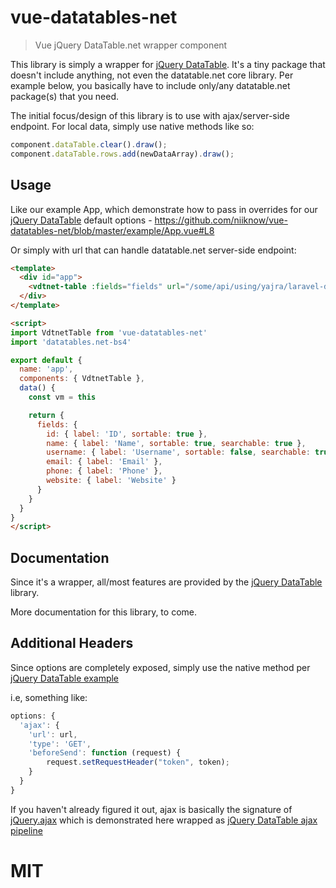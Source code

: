 # vue-datatables-net
> Vue jQuery DataTable.net wrapper component 

This library is simply a wrapper for [jQuery DataTable](https://datatables.net/).  It's a tiny package that doesn't include anything, not even the datatable.net core library.  Per example below, you basically have to include only/any datatable.net package(s) that you need.

The initial focus/design of this library is to use with ajax/server-side endpoint.  For local data, simply use native methods like so:

```javascript
component.dataTable.clear().draw();
component.dataTable.rows.add(newDataArray).draw();
```

## Usage
Like our example App, which demonstrate how to pass in overrides for our [jQuery DataTable](https://datatables.net/manual/options) default options - https://github.com/niiknow/vue-datatables-net/blob/master/example/App.vue#L8

Or simply with url that can handle datatable.net server-side endpoint:
```html
<template>
  <div id="app">
    <vdtnet-table :fields="fields" url="/some/api/using/yajra/laravel-datatables/or/similar" />
  </div>
</template>

<script>
import VdtnetTable from 'vue-datatables-net'
import 'datatables.net-bs4'

export default {
  name: 'app',
  components: { VdtnetTable },
  data() {
    const vm = this

    return {
      fields: {
        id: { label: 'ID', sortable: true },
        name: { label: 'Name', sortable: true, searchable: true },
        username: { label: 'Username', sortable: false, searchable: true  },
        email: { label: 'Email' },
        phone: { label: 'Phone' },
        website: { label: 'Website' }
      }
    }
  }
}
</script>
```

## Documentation
Since it's a wrapper, all/most features are provided by the [jQuery DataTable](https://datatables.net/manual/) library.

More documentation for this library, to come.

## Additional Headers
Since options are completely exposed, simply use the native method per [jQuery DataTable example](https://editor.datatables.net/manual/security#Prevention)

i.e, something like:
```javascript
options: {
  'ajax': {
    'url': url,
    'type': 'GET',
    'beforeSend': function (request) {
        request.setRequestHeader("token", token);
    }
  }
}
```

If you haven't already figured it out, ajax is basically the signature of [jQuery.ajax](http://api.jquery.com/jquery.ajax/) which is demonstrated here wrapped as [jQuery DataTable ajax pipeline](https://datatables.net/examples/server_side/pipeline.html)

# MIT
